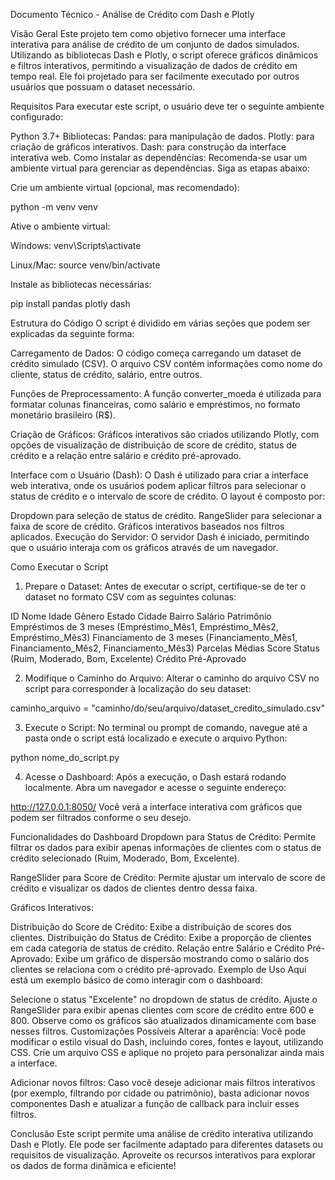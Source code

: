 Documento Técnico - Análise de Crédito com Dash e Plotly

Visão Geral
Este projeto tem como objetivo fornecer uma interface interativa para análise de crédito de um conjunto de dados simulados. Utilizando as bibliotecas Dash e Plotly, o script oferece gráficos dinâmicos e filtros interativos, permitindo a visualização de dados de crédito em tempo real. Ele foi projetado para ser facilmente executado por outros usuários que possuam o dataset necessário.

Requisitos
Para executar este script, o usuário deve ter o seguinte ambiente configurado:

Python 3.7+
Bibliotecas:
Pandas: para manipulação de dados.
Plotly: para criação de gráficos interativos.
Dash: para construção da interface interativa web.
Como instalar as dependências:
Recomenda-se usar um ambiente virtual para gerenciar as dependências. Siga as etapas abaixo:

Crie um ambiente virtual (opcional, mas recomendado):

python -m venv venv

Ative o ambiente virtual:

Windows:
venv\Scripts\activate

Linux/Mac:
source venv/bin/activate

Instale as bibliotecas necessárias:


pip install pandas plotly dash

Estrutura do Código
O script é dividido em várias seções que podem ser explicadas da seguinte forma:

Carregamento de Dados: O código começa carregando um dataset de crédito simulado (CSV). O arquivo CSV contém informações como nome do cliente, status de crédito, salário, entre outros.

Funções de Preprocessamento: A função converter_moeda é utilizada para formatar colunas financeiras, como salário e empréstimos, no formato monetário brasileiro (R$).

Criação de Gráficos: Gráficos interativos são criados utilizando Plotly, com opções de visualização de distribuição de score de crédito, status de crédito e a relação entre salário e crédito pré-aprovado.

Interface com o Usuário (Dash): O Dash é utilizado para criar a interface web interativa, onde os usuários podem aplicar filtros para selecionar o status de crédito e o intervalo de score de crédito. O layout é composto por:

Dropdown para seleção de status de crédito.
RangeSlider para selecionar a faixa de score de crédito.
Gráficos interativos baseados nos filtros aplicados.
Execução do Servidor: O servidor Dash é iniciado, permitindo que o usuário interaja com os gráficos através de um navegador.

Como Executar o Script
1. Prepare o Dataset:
Antes de executar o script, certifique-se de ter o dataset no formato CSV com as seguintes colunas:

ID
Nome
Idade
Gênero
Estado
Cidade
Bairro
Salário
Patrimônio
Empréstimos de 3 meses (Empréstimo_Mês1, Empréstimo_Mês2, Empréstimo_Mês3)
Financiamento de 3 meses (Financiamento_Mês1, Financiamento_Mês2, Financiamento_Mês3)
Parcelas Médias
Score
Status (Ruim, Moderado, Bom, Excelente)
Crédito Pré-Aprovado

2. Modifique o Caminho do Arquivo:
Alterar o caminho do arquivo CSV no script para corresponder à localização do seu dataset:

caminho_arquivo = "caminho/do/seu/arquivo/dataset_credito_simulado.csv"

3. Execute o Script:
No terminal ou prompt de comando, navegue até a pasta onde o script está localizado e execute o arquivo Python:

python nome_do_script.py

4. Acesse o Dashboard:
Após a execução, o Dash estará rodando localmente. Abra um navegador e acesse o seguinte endereço:

http://127.0.0.1:8050/
Você verá a interface interativa com gráficos que podem ser filtrados conforme o seu desejo.

Funcionalidades do Dashboard
Dropdown para Status de Crédito: Permite filtrar os dados para exibir apenas informações de clientes com o status de crédito selecionado (Ruim, Moderado, Bom, Excelente).

RangeSlider para Score de Crédito: Permite ajustar um intervalo de score de crédito e visualizar os dados de clientes dentro dessa faixa.

Gráficos Interativos:

Distribuição do Score de Crédito: Exibe a distribuição de scores dos clientes.
Distribuição do Status de Crédito: Exibe a proporção de clientes em cada categoria de status de crédito.
Relação entre Salário e Crédito Pré-Aprovado: Exibe um gráfico de dispersão mostrando como o salário dos clientes se relaciona com o crédito pré-aprovado.
Exemplo de Uso
Aqui está um exemplo básico de como interagir com o dashboard:

Selecione o status "Excelente" no dropdown de status de crédito.
Ajuste o RangeSlider para exibir apenas clientes com score de crédito entre 600 e 800.
Observe como os gráficos são atualizados dinamicamente com base nesses filtros.
Customizações Possíveis
Alterar a aparência: Você pode modificar o estilo visual do Dash, incluindo cores, fontes e layout, utilizando CSS. Crie um arquivo CSS e aplique no projeto para personalizar ainda mais a interface.

Adicionar novos filtros: Caso você deseje adicionar mais filtros interativos (por exemplo, filtrando por cidade ou patrimônio), basta adicionar novos componentes Dash e atualizar a função de callback para incluir esses filtros.

Conclusão
Este script permite uma análise de crédito interativa utilizando Dash e Plotly. Ele pode ser facilmente adaptado para diferentes datasets ou requisitos de visualização. Aproveite os recursos interativos para explorar os dados de forma dinâmica e eficiente!
